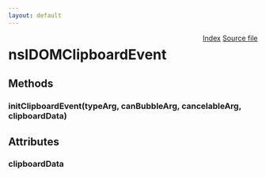 ```yaml
---
layout: default
---
```

<div class='links' style='float:right'><a href="../index.html">Index</a>
<a href="http://dxr.mozilla.org/mozilla-central/source/dom/interfaces/events/nsIDOMClipboardEvent.idl">Source file</a>
</div>

# nsIDOMClipboardEvent #

## Methods ##

### initClipboardEvent(typeArg, canBubbleArg, cancelableArg, clipboardData) ###

## Attributes ##

### clipboardData ###
